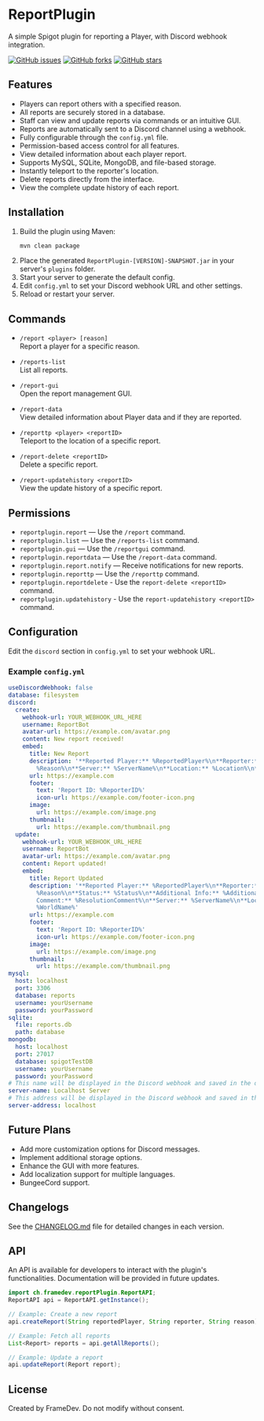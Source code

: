  # ReportPlugin

A simple Spigot plugin for reporting a Player, with Discord webhook integration.

[![GitHub issues](https://img.shields.io/github/issues/frame-dev/ReportPlugin.svg)](https://github.com/frame-dev/ReportPlugin/issues)
[![GitHub forks](https://img.shields.io/github/forks/frame-dev/ReportPlugin.svg)](https://github.com/frame-dev/ReportPlugin/network/members)
[![GitHub stars](https://img.shields.io/github/stars/frame-dev/ReportPlugin.svg)](https://github.com/frame-dev/ReportPlugin/stargazers)

## Features

- Players can report others with a specified reason.
- All reports are securely stored in a database.
- Staff can view and update reports via commands or an intuitive GUI.
- Reports are automatically sent to a Discord channel using a webhook.
- Fully configurable through the `config.yml` file.
- Permission-based access control for all features.
- View detailed information about each player report.
- Supports MySQL, SQLite, MongoDB, and file-based storage.
- Instantly teleport to the reporter's location.
- Delete reports directly from the interface.
- View the complete update history of each report.

## Installation

1. Build the plugin using Maven:
    ```bash
    mvn clean package
    ```
2. Place the generated `ReportPlugin-[VERSION]-SNAPSHOT.jar` in your server's `plugins` folder.
3. Start your server to generate the default config.
4. Edit `config.yml` to set your Discord webhook URL and other settings.
5. Reload or restart your server.

## Commands

- `/report <player> [reason]`  
  Report a player for a specific reason.

- `/reports-list`  
  List all reports.

- `/report-gui`  
  Open the report management GUI.

- `/report-data`  
  View detailed information about Player data and if they are reported.

- `/reporttp <player> <reportID>`  
  Teleport to the location of a specific report.

- `/report-delete <reportID>`  
  Delete a specific report.

- `/report-updatehistory <reportID>`  
  View the update history of a specific report.

## Permissions

- `reportplugin.report` — Use the `/report` command.
- `reportplugin.list` — Use the `/reports-list` command.
- `reportplugin.gui` — Use the `/reportgui` command.
- `reportplugin.reportdata` — Use the `/report-data` command.
- `reportplugin.report.notify` — Receive notifications for new reports.
- `reportplugin.reporttp` — Use the `/reporttp` command.
- `reportplugin.reportdelete` - Use the `report-delete <reportID>` command.
- `reportplugin.updatehistory` - Use the `report-updatehistory <reportID>` command.

## Configuration

Edit the `discord` section in `config.yml` to set your webhook URL.

### Example `config.yml`

```yaml
useDiscordWebhook: false
database: filesystem
discord:
  create:
    webhook-url: YOUR_WEBHOOK_URL_HERE
    username: ReportBot
    avatar-url: https://example.com/avatar.png
    content: New report received!
    embed:
      title: New Report
      description: '**Reported Player:** %ReportedPlayer%\n**Reporter:** %Reporter%\n**Reason:**
        %Reason%\n**Server:** %ServerName%\n**Location:** %Location%\n**World:** %WorldName%'
      url: https://example.com
      footer:
        text: 'Report ID: %ReporterID%'
        icon-url: https://example.com/footer-icon.png
      image:
        url: https://example.com/image.png
      thumbnail:
        url: https://example.com/thumbnail.png
  update:
    webhook-url: YOUR_WEBHOOK_URL_HERE
    username: ReportBot
    avatar-url: https://example.com/avatar.png
    content: Report updated!
    embed:
      title: Report Updated
      description: '**Reported Player:** %ReportedPlayer%\n**Reporter:** %Reporter%\n**Reason:**
        %Reason%\n**Status:** %Status%\n**Additional Info:** %AdditionalInfo%\n**Resolution
        Comment:** %ResolutionComment%\n**Server:** %ServerName%\n**Location:** %Location%\n**World:**
        %WorldName%'
      url: https://example.com
      footer:
        text: 'Report ID: %ReporterID%'
        icon-url: https://example.com/footer-icon.png
      image:
        url: https://example.com/image.png
      thumbnail:
        url: https://example.com/thumbnail.png
mysql:
  host: localhost
  port: 3306
  database: reports
  username: yourUsername
  password: yourPassword
sqlite:
  file: reports.db
  path: database
mongodb:
  host: localhost
  port: 27017
  database: spigotTestDB
  username: yourUsername
  password: yourPassword
# This name will be displayed in the Discord webhook and saved in the database.
server-name: Localhost Server
# This address will be displayed in the Discord webhook and saved in the database.
server-address: localhost
```

## Future Plans
- Add more customization options for Discord messages.
- Implement additional storage options.
- Enhance the GUI with more features.
- Add localization support for multiple languages.
- BungeeCord support.

## Changelogs
See the [CHANGELOG.md](CHANGELOG.md) file for detailed changes in each version.

## API
An API is available for developers to interact with the plugin's functionalities. Documentation will be provided in future updates.
```java 
import ch.framedev.reportPlugin.ReportAPI;
ReportAPI api = ReportAPI.getInstance();

// Example: Create a new report
api.createReport(String reportedPlayer, String reporter, String reason);

// Example: Fetch all reports
List<Report> reports = api.getAllReports();

// Example: Update a report
api.updateReport(Report report);
```
## License

Created by FrameDev. Do not modify without consent.